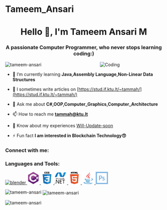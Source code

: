 # Tameem_Ansari
<h1 align="center">Hello 👋, I'm Tameem Ansari M</h1>
<h3 align="center">A passionate Computer Programmer, who never stops learning coding:)</h3>
<img align="right" alt="Coding" width="200" src="[https://media.giphy.com/media/u2pmTWUi0MXjyrMaVj/giphy.gif]">


<p align="left"> <img src="https://komarev.com/ghpvc/?username=tameem-ansari&label=Profile%20views&color=0e75b6&style=flat" alt="tameem-ansari" /> </p>

- 🌱 I’m currently learning **Java,Assembly Language,Non-Linear Data Structures**

- 📝 I sometimes write articles on [https://stud.if.ktu.lt/~tammah/](https://stud.if.ktu.lt/~tammah/)

- 💬 Ask me about **C#,OOP,Computer_Graphics,Computer_Architecture**

- 📫 How to reach me **tammah@ktu.lt**

- 📄 Know about my experiences [Will-Update-soon](Will-Update-soon)

- ⚡ Fun fact **I am interested in Blockchain Technology😙**

<h3 align="left">Connect with me:</h3>
<p align="left">
</p>

<h3 align="left">Languages and Tools:</h3>
<p align="left"> <a href="https://www.blender.org/" target="_blank" rel="noreferrer"> <img src="https://download.blender.org/branding/community/blender_community_badge_white.svg" alt="blender" width="40" height="40"/> </a> <a href="https://www.w3schools.com/cs/" target="_blank" rel="noreferrer"> <img src="https://raw.githubusercontent.com/devicons/devicon/master/icons/csharp/csharp-original.svg" alt="csharp" width="40" height="40"/> </a> <a href="https://www.w3schools.com/css/" target="_blank" rel="noreferrer"> <img src="https://raw.githubusercontent.com/devicons/devicon/master/icons/css3/css3-original-wordmark.svg" alt="css3" width="40" height="40"/> </a> <a href="https://dotnet.microsoft.com/" target="_blank" rel="noreferrer"> <img src="https://raw.githubusercontent.com/devicons/devicon/master/icons/dot-net/dot-net-original-wordmark.svg" alt="dotnet" width="40" height="40"/> </a> <a href="https://www.w3.org/html/" target="_blank" rel="noreferrer"> <img src="https://raw.githubusercontent.com/devicons/devicon/master/icons/html5/html5-original-wordmark.svg" alt="html5" width="40" height="40"/> </a> <a href="https://www.java.com" target="_blank" rel="noreferrer"> <img src="https://raw.githubusercontent.com/devicons/devicon/master/icons/java/java-original.svg" alt="java" width="40" height="40"/> </a> <a href="https://www.photoshop.com/en" target="_blank" rel="noreferrer"> <img src="https://raw.githubusercontent.com/devicons/devicon/master/icons/photoshop/photoshop-line.svg" alt="photoshop" width="40" height="40"/> </a> </p>

<p><img align="left" src="https://github-readme-stats.vercel.app/api/top-langs?username=tameem-ansari&show_icons=true&locale=en&layout=compact" alt="tameem-ansari" /></p>

<p>&nbsp;<img align="center" src="https://github-readme-stats.vercel.app/api?username=tameem-ansari&show_icons=true&locale=en" alt="tameem-ansari" /></p>

<p><img align="center" src="https://github-readme-streak-stats.herokuapp.com/?user=tameem-ansari&" alt="tameem-ansari" /></p>
